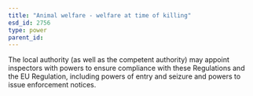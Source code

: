 ```yaml
---
title: "Animal welfare - welfare at time of killing"
esd_id: 2756
type: power
parent_id:  
---
```


The local authority (as well as the competent authority) may appoint inspectors with powers to ensure compliance with these Regulations and the EU Regulation, including powers of entry and seizure and powers to issue enforcement notices.


